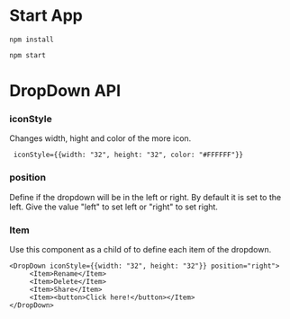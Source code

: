 # Start App

```
npm install

npm start

```

# DropDown API

### iconStyle
Changes width, hight and color of the more icon.

```
 iconStyle={{width: "32", height: "32", color: "#FFFFFF"}}
```

### position
Define if the dropdown will be in the left or right. By default it is set to the left. 
Give the value "left" to set left or "right" to set right.

### Item
Use this component as a child of <DropDown/> to define each item of the dropdown.

```
<DropDown iconStyle={{width: "32", height: "32"}} position="right">
     <Item>Rename</Item>
     <Item>Delete</Item>
     <Item>Share</Item>
     <Item><button>Click here!</button></Item>
</DropDown>
```
